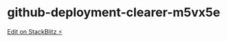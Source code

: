 # github-deployment-clearer-m5vx5e

[Edit on StackBlitz ⚡️](https://stackblitz.com/edit/github-deployment-clearer-m5vx5e)